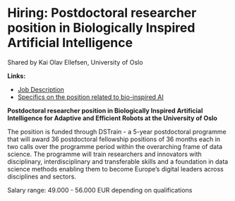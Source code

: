 # Hiring: Postdoctoral researcher position in Biologically Inspired Artificial Intelligence

Shared by Kai Olav Ellefsen, University of Oslo

**Links:**
- [Job Description](https://www.jobbnorge.no/en/available-jobs/job/273057/dstrain-msca-postdoctoral-fellowships-in-computational-and-natural-sciences-up-to-18-positions)
- [Specifics on the position related to bio-inspired AI](https://www.uio.no/dscience/english/dstrain/research-areas2025/informatics/biologically-inspired-artificial-intelligence-for-/index.html)

**Postdoctoral researcher position in Biologically Inspired Artificial Intelligence for Adaptive and Efficient Robots at the University of Oslo**

The position is funded through DSTrain - a 5-year postdoctoral programme that will award 36 postdoctoral fellowship positions of 36 months each in two calls over the programme period within the overarching frame of data science. The programme will train researchers and innovators with disciplinary, interdisciplinary and transferable skills and a foundation in data science methods enabling them to become Europe’s digital leaders across disciplines and sectors.

Salary range: 49.000 - 56.000 EUR depending on qualifications

